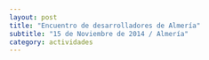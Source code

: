 ```yaml
---
layout: post
title: "Encuentro de desarrolladores de Almería"
subtitle: "15 de Noviembre de 2014 / Almería"
category: actividades
---
```

